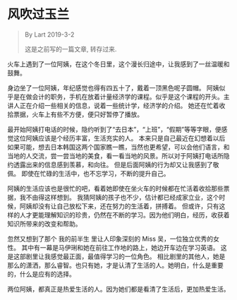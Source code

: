 # 风吹过玉兰

> By Lart 2019-3-2
>
> 这是之前写的一篇文章, 转存过来.

火车上遇到了一位阿姨，在这个冬日里，这个漫长归途中，让我感到了一丝温暖和鼓舞。

身边坐了一位阿姨，年纪感觉也得有四五十了，戴着一顶黑色呢子圆帽。
阿姨似乎是在做会计的职务，手机在放着计量经济学的课程。似乎是这个课程的开头。主讲人正在介绍一些相关的信息，说着一些统计学，经济学的介绍。
她还在忙着收拾票据，火车上有些不方便，便只好暂停了播放。

最开始阿姨打电话的时候，隐约听到了“去日本”，“上班”，“假期”等等字眼，便感觉这位阿姨应该是个经历丰富，生活充实的人。
本来只是自己最近在幻想着以后如果可能，想去日本韩国这两个国家瞧一瞧，当然也更希望，可以会他们语言，和当地的人交流，尝一尝当地的美食，看一看当地的风景。所以对于阿姨打电话所隐约透露出来的信息感到羡慕，和向往。
但是后面阿姨的行为却又让我感到了敬佩。
即使在忙碌的生活中，也不忘学习，不断的提升自己。

阿姨的生活应该也是很忙的吧，看着她即使在坐火车的时候都在忙活着收拾那些票据，我不由得这样想到。
我猜阿姨的孩子也不少，估计都已经成家立业，这个时候，阿姨却没有让自己放松下来，还在努力的生活着，拼搏着。
但或许，只有这样的人才更能理解知识的珍贵，仍然在不断的学习。因为他们明白，经历，收获着知识所带来的改变和帮助。

忽然又想到了那个 我的前半生 里让人印象深刻的 Miss 吴，一位独立优秀的女性。
其中有一幕是马伊琍和她在前往工作地的路上，她边开车边在学习英语。
这是这部剧里让我感觉最正面，最值得学习的一位角色。
相比剧里的其他人，她是那么的潇洒，那么睿智。也只有她，才是认清了生活的人。她明白，什么是重要的，什么是应有的选择。

两位阿姨，都真正是热爱生活的人。因为她们都是看清了生活后，更加热爱生活。
